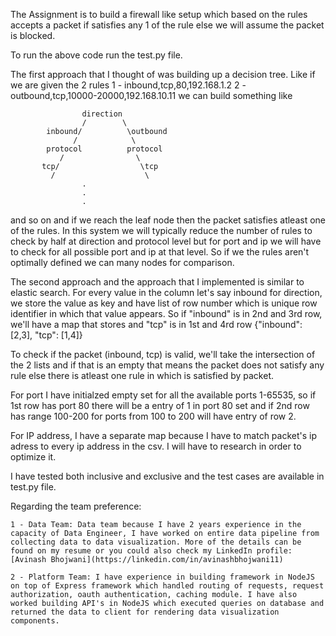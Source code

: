 The Assignment is to build a firewall like setup which based on the rules accepts a packet if satisfies any 1 of the rule else we will assume the packet is blocked.

To run the above code run the test.py file.

The first approach that I thought of was building up a decision tree. Like if we are given the 2 rules
1 - inbound,tcp,80,192.168.1.2
2 - outbound,tcp,10000-20000,192.168.10.11
we can build something like
	
					direction
					/        \ 
			inbound/	      \outbound
				  /	           \
			protocol          protocol
			   /				\
		   tcp/					 \tcp
		     / 					  \
		   			.
		   			.
		   			.
and so on and if we reach the leaf node then the packet satisfies atleast one of the rules.
In this system we will typically reduce the number of rules to check by half at direction and protocol level but for port and ip we will have to check for all possible port and ip at that level.
So if we the rules aren't optimally defined we can many nodes for comparison.

The second approach and the approach that I implemented is similar to elastic search. 
For every value in the column let's say inbound for direction, we store the value as key and have list of row number which is unique row identifier in which that value appears.
So if "inbound" is in 2nd and 3rd row, we'll have a map that stores and "tcp" is in 1st and 4rd row
{"inbound": [2,3], "tcp": [1,4]} 

To check if the packet (inbound, tcp) is valid, we'll take the intersection of the 2 lists and if that is an empty that means the packet does not satisfy any rule else there is atleast one rule in which is satisfied by packet.

For port I have initialzed empty set for all the available ports 1-65535, so if 1st row has port 80 there will be a entry of 1 in port 80 set and if 2nd row has range 100-200 for ports from 100 to 200 will have entry of row 2.

For IP address, I have a separate map because I have to match packet's ip adress to every ip address in the csv. I will have to research in order to optimize it.

I have tested both inclusive and exclusive and the test cases are available in test.py file.

Regarding the team preference:
	
	1 - Data Team: Data team because I have 2 years experience in the capacity of Data Engineer, I have worked on entire data pipeline from collecting data to data visualization. More of the details can be found on my resume or you could also check my LinkedIn profile: [Avinash Bhojwani](https://linkedin.com/in/avinashbhojwani11)

	2 - Platform Team: I have experience in building framework in NodeJS on top of Express framework which handled routing of requests, request authorization, oauth authentication, caching module. I have also worked building API's in NodeJS which executed queries on database and returned the data to client for rendering data visualization components.